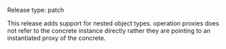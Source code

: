 Release type: patch

This release adds support for nested object types.
operation proxies does not refer to the concrete instance directly
rather they are pointing to an instantiated
proxy of the concrete.
